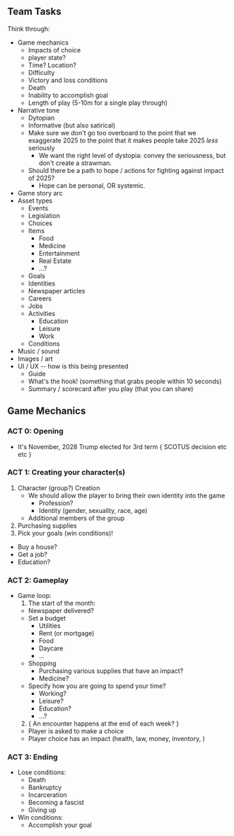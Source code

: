 ## Team Tasks

Think through:

- Game mechanics
  - Impacts of choice
  - player state?
  - Time? Location?
  - Difficulty
  - Victory and loss conditions
  - Death
  - Inability to accomplish goal
  - Length of play (5-10m for a single play through)
- Narrative tone
  - Dytopian
  - Informative (but also satirical)
  - Make sure we don't go too overboard to the point that we exaggerate 2025 to the point that it makes people take 2025 _less_ seriously
    - We want the right level of dystopia: convey the seriousness, but don't create a strawman.
  - Should there be a path to hope / actions for fighting against impact of 2025?
    - Hope can be personal, OR systemic.
- Game story arc
- Asset types
  - Events
  - Legislation
  - Choices
  - Items
    - Food
    - Medicine
    - Entertainment
    - Real Estate
    - ...?
  - Goals
  - Identities
  - Newspaper articles
  - Careers
  - Jobs
  - Activities
    - Education
    - Leisure
    - Work
  - Conditions
- Music / sound
- Images / art
- UI / UX -- how is this being presented
  - Guide
  - What's the hook! (something that grabs people within 10 seconds)
  - Summary / scorecard after you play (that you can share)

## Game Mechanics

### ACT 0: Opening

- It's November, 2028 Trump elected for 3rd term { SCOTUS decision etc etc }

### ACT 1: Creating your character(s)

1. Character (group?) Creation
   - We should allow the player to bring their own identity into the game
     - Profession?
     - Identity (gender, sexuality, race, age)
   - Additional members of the group
2. Purchasing supplies
3. Pick your goals (win conditions)!

- Buy a house?
- Get a job?
- Education?

### ACT 2: Gameplay

- Game loop:
  1.  The start of the month:
  - Newspaper delivered?
  - Set a budget
    - Utilities
    - Rent (or mortgage)
    - Food
    - Daycare
    - ...
  - Shopping
    - Purchasing various supplies that have an impact?
    - Medicine?
  - Specify how you are going to spend your time?
    - Working?
    - Leisure?
    - Education?
    - ...?
  2.  { An encounter happens at the end of each week? }
  - Player is asked to make a choice
  - Player choice has an impact (health, law, money, inventory, )

### ACT 3: Ending

- Lose conditions:
  - Death
  - Bankruptcy
  - Incarceration
  - Becoming a fascist
  - Giving up
- Win conditions:
  - Accomplish your goal
